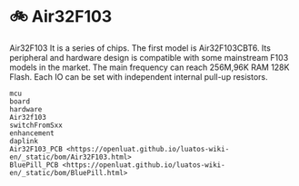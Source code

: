 # 🚲 Air32F103

Air32F103 It is a series of chips. The first model is Air32F103CBT6. Its peripheral and hardware design is compatible with some mainstream F103 models in the market. The main frequency can reach 256M,96K RAM 128K Flash. Each IO can be set with independent internal pull-up resistors.

```{toctree}
mcu
board
hardware
Air32f103
switchFromSxx
enhancement
daplink
Air32F103_PCB <https://openluat.github.io/luatos-wiki-en/_static/bom/Air32F103.html>
BluePill_PCB <https://openluat.github.io/luatos-wiki-en/_static/bom/BluePill.html>
```
